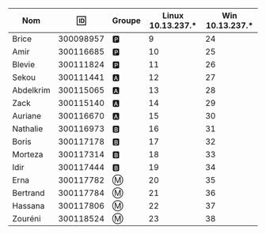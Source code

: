 

|Nom|:id:|Groupe|Linux 10.13.237.*|Win 10.13.237.*|
|-----|--|------|-----------------|---------------|
|Brice|300098957|:parking:|9|24|
|Amir|300116685|:parking:|10|25|
|Blevie|300111824|:parking:|11|26|
|Sekou|300111441|:a:|12|27|
|Abdelkrim|300115065|:a:|13|28|
|Zack|300115140|:a:|14|29|
|Auriane|300116670|:a:|15|30|
|Nathalie|300116973|:b:|16|31|
|Boris|300117178|:b:|17|32|
|Morteza|300117314|:b:|18|33|
|Idir|300117444|:b:|19|34|
|Erna|300117782|:m:|20|35|
|Bertrand|300117784|:m:|21|36|
|Hassana|300117806|:m:|22|37|
|Zouréni|300118524|:m:|23|38|

